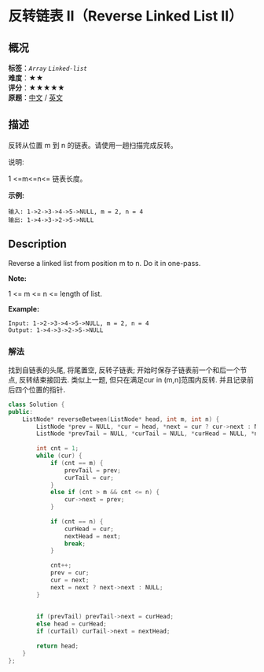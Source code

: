 # 反转链表 II（Reverse Linked List II）
## 概况
**标签**：*`Array`*  *`Linked-list`*<br>
**难度**：★★<br>
**评分**：★★★★★<br>
**原题**：[中文](https://leetcode-cn.com/problems/reverse-linked-list-ii) / [英文](https://leetcode.com/problems/reverse-linked-list-ii)

## 描述
反转从位置 m 到 n 的链表。请使用一趟扫描完成反转。

说明:

1 <=m<=n<= 链表长度。

**示例:**
```
输入: 1->2->3->4->5->NULL, m = 2, n = 4
输出: 1->4->3->2->5->NULL
```

## Description
Reverse a linked list from position m to n. Do it in one-pass.

**Note:**

1 <= m <= n <= length of list.

**Example:**

```
Input: 1->2->3->4->5->NULL, m = 2, n = 4
Output: 1->4->3->2->5->NULL
```


### 解法
找到自链表的头尾, 将尾置空, 反转子链表; 开始时保存子链表前一个和后一个节点, 反转结束接回去.
类似上一题, 但只在满足cur in (m,n]范围内反转. 并且记录前后四个位置的指针.
```c++
class Solution {
public:
    ListNode* reverseBetween(ListNode* head, int m, int n) {
        ListNode *prev = NULL, *cur = head, *next = cur ? cur->next : NULL;
        ListNode *prevTail = NULL, *curTail = NULL, *curHead = NULL, *nextHead = NULL;
        
        int cnt = 1;
        while (cur) {
            if (cnt == m) {
                prevTail = prev;
                curTail = cur;
            }
            else if (cnt > m && cnt <= n) {
                cur->next = prev;
            }
            
            if (cnt == n) {
                curHead = cur;
                nextHead = next;
                break;
            }
            
            cnt++;
            prev = cur;
            cur = next;
            next = next ? next->next : NULL;
        }
        
        
        if (prevTail) prevTail->next = curHead;
        else head = curHead;
        if (curTail) curTail->next = nextHead;
        
        return head;
    }
};
```